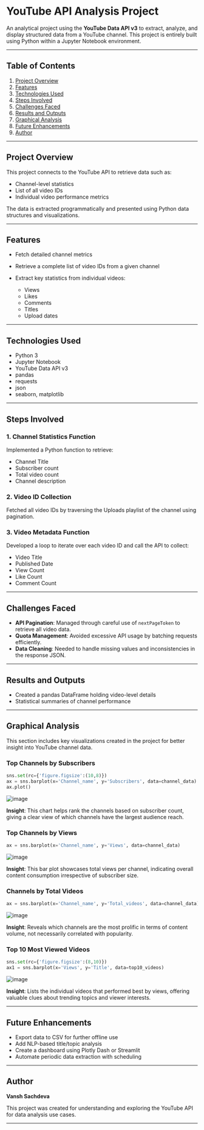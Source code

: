 # YouTube API Analysis Project

An analytical project using the **YouTube Data API v3** to extract, analyze, and display structured data from a YouTube channel. This project is entirely built using Python within a Jupyter Notebook environment.

---

## Table of Contents

1. [Project Overview](#project-overview)
2. [Features](#features)
3. [Technologies Used](#technologies-used)
4. [Steps Involved](#steps-involved)
5. [Challenges Faced](#challenges-faced)
6. [Results and Outputs](#results-and-outputs)
7. [Graphical Analysis](#graphical-analysis)
8. [Future Enhancements](#future-enhancements)
9. [Author](#author)

---

## Project Overview

This project connects to the YouTube API to retrieve data such as:

* Channel-level statistics
* List of all video IDs
* Individual video performance metrics

The data is extracted programmatically and presented using Python data structures and visualizations.

---

## Features

* Fetch detailed channel metrics
* Retrieve a complete list of video IDs from a given channel
* Extract key statistics from individual videos:

  * Views
  * Likes
  * Comments
  * Titles
  * Upload dates

---

## Technologies Used

* Python 3
* Jupyter Notebook
* YouTube Data API v3
* pandas
* requests
* json
* seaborn, matplotlib

---

## Steps Involved

### 1. Channel Statistics Function

Implemented a Python function to retrieve:

* Channel Title
* Subscriber count
* Total video count
* Channel description

### 2. Video ID Collection

Fetched all video IDs by traversing the Uploads playlist of the channel using pagination.

### 3. Video Metadata Function

Developed a loop to iterate over each video ID and call the API to collect:

* Video Title
* Published Date
* View Count
* Like Count
* Comment Count

---

## Challenges Faced

* **API Pagination**: Managed through careful use of `nextPageToken` to retrieve all video data.
* **Quota Management**: Avoided excessive API usage by batching requests efficiently.
* **Data Cleaning**: Needed to handle missing values and inconsistencies in the response JSON.

---

## Results and Outputs

* Created a pandas DataFrame holding video-level details
* Statistical summaries of channel performance

---

## Graphical Analysis

This section includes key visualizations created in the project for better insight into YouTube channel data.

### Top Channels by Subscribers

```python
sns.set(rc={'figure.figsize':(10,8)})
ax = sns.barplot(x='Channel_name', y='Subscribers', data=channel_data)
ax.plot()
```
![image](https://github.com/user-attachments/assets/955d759d-1474-4649-9618-20f6a9467da9)


**Insight**: This chart helps rank the channels based on subscriber count, giving a clear view of which channels have the largest audience reach.

### Top Channels by Views

```python
ax = sns.barplot(x='Channel_name', y='Views', data=channel_data)
```
![image](https://github.com/user-attachments/assets/84ce6463-c8f9-4c6b-8562-a009dd2666cc)


**Insight**: This bar plot showcases total views per channel, indicating overall content consumption irrespective of subscriber size.

### Channels by Total Videos

```python
ax = sns.barplot(x='Channel_name', y='Total_videos', data=channel_data)
```
![image](https://github.com/user-attachments/assets/dde3f7a2-8059-48b8-8f34-796302a66450)

**Insight**: Reveals which channels are the most prolific in terms of content volume, not necessarily correlated with popularity.

### Top 10 Most Viewed Videos

```python
sns.set(rc={'figure.figsize':(8,10)})
ax1 = sns.barplot(x='Views', y='Title', data=top10_videos)
```
![image](https://github.com/user-attachments/assets/f3a20c7a-8ae6-4c3c-a223-5bfebea7ec05)


**Insight**: Lists the individual videos that performed best by views, offering valuable clues about trending topics and viewer interests.

---

## Future Enhancements

* Export data to CSV for further offline use
* Add NLP-based title/topic analysis
* Create a dashboard using Plotly Dash or Streamlit
* Automate periodic data extraction with scheduling

---

## Author

**Vansh Sachdeva**

This project was created for understanding and exploring the YouTube API for data analysis use cases.

---
